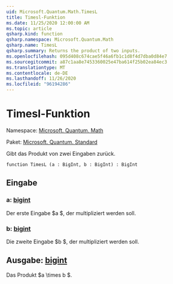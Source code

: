 ```yaml
---
uid: Microsoft.Quantum.Math.TimesL
title: Timesl-Funktion
ms.date: 11/25/2020 12:00:00 AM
ms.topic: article
qsharp.kind: function
qsharp.namespace: Microsoft.Quantum.Math
qsharp.name: TimesL
qsharp.summary: Returns the product of two inputs.
ms.openlocfilehash: 095d408c674cae5f46a6fb1c1d8f4d7dba0d84e7
ms.sourcegitcommit: a87c1aa8e7453360025e47ba614f25b02ea84ec3
ms.translationtype: MT
ms.contentlocale: de-DE
ms.lasthandoff: 11/26/2020
ms.locfileid: "96194286"
---
```

# <a name="timesl-function"></a>Timesl-Funktion

Namespace: [Microsoft. Quantum. Math](xref:Microsoft.Quantum.Math)

Paket: [Microsoft. Quantum. Standard](https://nuget.org/packages/Microsoft.Quantum.Standard)


Gibt das Produkt von zwei Eingaben zurück.

```qsharp
function TimesL (a : BigInt, b : BigInt) : BigInt
```


## <a name="input"></a>Eingabe

### <a name="a--bigint"></a>a: [bigint](xref:microsoft.quantum.lang-ref.bigint)

Der erste Eingabe $a $, der multipliziert werden soll.


### <a name="b--bigint"></a>b: [bigint](xref:microsoft.quantum.lang-ref.bigint)

Die zweite Eingabe $b $, der multipliziert werden soll.



## <a name="output--bigint"></a>Ausgabe: [bigint](xref:microsoft.quantum.lang-ref.bigint)

Das Produkt $a \times b $.